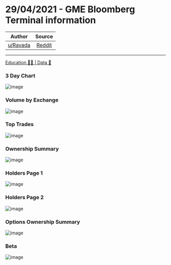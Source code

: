 29/04/2021 - GME Bloomberg Terminal information
===============================================

| Author      | Source | 
|  :----:     |    :----:   |        
| [u/Ravada](https://www.reddit.com/user/Ravada/) | [Reddit](https://www.reddit.com/r/Superstonk/comments/n1ej0q/29042021_gme_bloomberg_terminal_information/) |

---

[Education 👨‍🏫 | Data 🔢](https://www.reddit.com/r/Superstonk/search?q=flair_name%3A%22Education%20%F0%9F%91%A8%E2%80%8D%F0%9F%8F%AB%20%7C%20Data%20%F0%9F%94%A2%22&restrict_sr=1)

### 3 Day Chart 

![image](https://user-images.githubusercontent.com/82035192/127667850-51fcec09-e896-4484-a8ae-85c8cd505fbe.png)

### Volume by Exchange

![image](https://user-images.githubusercontent.com/82035192/127667877-b5235943-371b-4a31-9f2a-36c662dba533.png)

### Top Trades

![image](https://user-images.githubusercontent.com/82035192/127667896-5dce080e-c15f-48ff-a6cb-69a3ff67794e.png)

### Ownership Summary

![image](https://user-images.githubusercontent.com/82035192/127667920-e5655286-66f9-449a-8f48-55acca01abc1.png)

### Holders Page 1

![image](https://user-images.githubusercontent.com/82035192/127668052-25d4a5b8-88c1-4c19-92ea-a1203329aa1f.png)

### Holders Page 2

![image](https://user-images.githubusercontent.com/82035192/127668023-11445d7d-eec2-401e-a9a1-c16525c1939b.png)

### Options Ownership Summary

![image](https://user-images.githubusercontent.com/82035192/127668096-52db46af-4f21-46b2-b246-4fe23afdf254.png)

### Beta

![image](https://user-images.githubusercontent.com/82035192/127668123-ad83d3e1-5449-4227-9e13-3facdca7420f.png)
